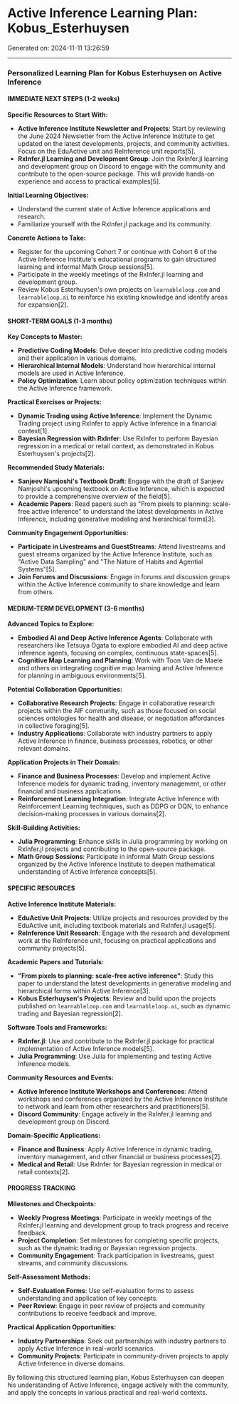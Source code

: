 # Active Inference Learning Plan: Kobus_Esterhuysen

Generated on: 2024-11-11 13:26:59

---

### Personalized Learning Plan for Kobus Esterhuysen on Active Inference

#### IMMEDIATE NEXT STEPS (1-2 weeks)

**Specific Resources to Start With:**
- **Active Inference Institute Newsletter and Projects**: Start by reviewing the June 2024 Newsletter from the Active Inference Institute to get updated on the latest developments, projects, and community activities. Focus on the EduActive unit and ReInference unit reports[5].
- **RxInfer.jl Learning and Development Group**: Join the RxInfer.jl learning and development group on Discord to engage with the community and contribute to the open-source package. This will provide hands-on experience and access to practical examples[5].

**Initial Learning Objectives:**
- Understand the current state of Active Inference applications and research.
- Familiarize yourself with the RxInfer.jl package and its community.

**Concrete Actions to Take:**
- Register for the upcoming Cohort 7 or continue with Cohort 6 of the Active Inference Institute's educational programs to gain structured learning and informal Math Group sessions[5].
- Participate in the weekly meetings of the RxInfer.jl learning and development group.
- Review Kobus Esterhuysen's own projects on `learnableloop.com` and `learnableloop.ai` to reinforce his existing knowledge and identify areas for expansion[2].

#### SHORT-TERM GOALS (1-3 months)

**Key Concepts to Master:**
- **Predictive Coding Models**: Delve deeper into predictive coding models and their application in various domains.
- **Hierarchical Internal Models**: Understand how hierarchical internal models are used in Active Inference.
- **Policy Optimization**: Learn about policy optimization techniques within the Active Inference framework.

**Practical Exercises or Projects:**
- **Dynamic Trading using Active Inference**: Implement the Dynamic Trading project using RxInfer to apply Active Inference in a financial context[1].
- **Bayesian Regression with RxInfer**: Use RxInfer to perform Bayesian regression in a medical or retail context, as demonstrated in Kobus Esterhuysen's projects[2].

**Recommended Study Materials:**
- **Sanjeev Namjoshi's Textbook Draft**: Engage with the draft of Sanjeev Namjoshi's upcoming textbook on Active Inference, which is expected to provide a comprehensive overview of the field[5].
- **Academic Papers**: Read papers such as "From pixels to planning: scale-free active inference" to understand the latest developments in Active Inference, including generative modeling and hierarchical forms[3].

**Community Engagement Opportunities:**
- **Participate in Livestreams and GuestStreams**: Attend livestreams and guest streams organized by the Active Inference Institute, such as "Active Data Sampling" and "The Nature of Habits and Agential Systems"[5].
- **Join Forums and Discussions**: Engage in forums and discussion groups within the Active Inference community to share knowledge and learn from others.

#### MEDIUM-TERM DEVELOPMENT (3-6 months)

**Advanced Topics to Explore:**
- **Embodied AI and Deep Active Inference Agents**: Collaborate with researchers like Tetsuya Ogata to explore embodied AI and deep active inference agents, focusing on complex, continuous state-spaces[5].
- **Cognitive Map Learning and Planning**: Work with Toon Van de Maele and others on integrating cognitive map learning and Active Inference for planning in ambiguous environments[5].

**Potential Collaboration Opportunities:**
- **Collaborative Research Projects**: Engage in collaborative research projects within the AIF community, such as those focused on social sciences ontologies for health and disease, or negotiation affordances in collective foraging[5].
- **Industry Applications**: Collaborate with industry partners to apply Active Inference in finance, business processes, robotics, or other relevant domains.

**Application Projects in Their Domain:**
- **Finance and Business Processes**: Develop and implement Active Inference models for dynamic trading, inventory management, or other financial and business applications.
- **Reinforcement Learning Integration**: Integrate Active Inference with Reinforcement Learning techniques, such as DDPG or DQN, to enhance decision-making processes in various domains[2].

**Skill-Building Activities:**
- **Julia Programming**: Enhance skills in Julia programming by working on RxInfer.jl projects and contributing to the open-source package.
- **Math Group Sessions**: Participate in informal Math Group sessions organized by the Active Inference Institute to deepen mathematical understanding of Active Inference concepts[5].

#### SPECIFIC RESOURCES

**Active Inference Institute Materials:**
- **EduActive Unit Projects**: Utilize projects and resources provided by the EduActive unit, including textbook materials and RxInfer.jl usage[5].
- **ReInference Unit Research**: Engage with the research and development work at the ReInference unit, focusing on practical applications and community projects[5].

**Academic Papers and Tutorials:**
- **"From pixels to planning: scale-free active inference"**: Study this paper to understand the latest developments in generative modeling and hierarchical forms within Active Inference[3].
- **Kobus Esterhuysen's Projects**: Review and build upon the projects published on `learnableloop.com` and `learnableloop.ai`, such as dynamic trading and Bayesian regression[2].

**Software Tools and Frameworks:**
- **RxInfer.jl**: Use and contribute to the RxInfer.jl package for practical implementation of Active Inference models[5].
- **Julia Programming**: Use Julia for implementing and testing Active Inference models.

**Community Resources and Events:**
- **Active Inference Institute Workshops and Conferences**: Attend workshops and conferences organized by the Active Inference Institute to network and learn from other researchers and practitioners[5].
- **Discord Community**: Engage actively in the RxInfer.jl learning and development group on Discord.

**Domain-Specific Applications:**
- **Finance and Business**: Apply Active Inference in dynamic trading, inventory management, and other financial or business processes[2].
- **Medical and Retail**: Use RxInfer for Bayesian regression in medical or retail contexts[2].

#### PROGRESS TRACKING

**Milestones and Checkpoints:**
- **Weekly Progress Meetings**: Participate in weekly meetings of the RxInfer.jl learning and development group to track progress and receive feedback.
- **Project Completion**: Set milestones for completing specific projects, such as the dynamic trading or Bayesian regression projects.
- **Community Engagement**: Track participation in livestreams, guest streams, and community discussions.

**Self-Assessment Methods:**
- **Self-Evaluation Forms**: Use self-evaluation forms to assess understanding and application of key concepts.
- **Peer Review**: Engage in peer review of projects and community contributions to receive feedback and improve.

**Practical Application Opportunities:**
- **Industry Partnerships**: Seek out partnerships with industry partners to apply Active Inference in real-world scenarios.
- **Community Projects**: Participate in community-driven projects to apply Active Inference in diverse domains.

By following this structured learning plan, Kobus Esterhuysen can deepen his understanding of Active Inference, engage actively with the community, and apply the concepts in various practical and real-world contexts.